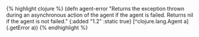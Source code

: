 {% highlight clojure %}
(defn agent-error
  "Returns the exception thrown during an asynchronous action of the
  agent if the agent is failed.  Returns nil if the agent is not
  failed."
  {:added "1.2"
   :static true}
  [^clojure.lang.Agent a] (.getError a))
{% endhighlight %}
